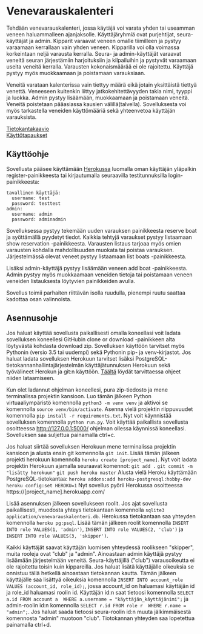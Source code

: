 # Venevarauskalenteri

Tehdään venevarauskalenteri, jossa käytäjä voi varata yhden tai useamman veneen haluammalleen ajanjaksolle. Käyttäjäryhmiä ovat purjehtijat, seura-käyttäjät ja admin. Kipparit varaavat veneen omalle tiimilleen ja pystyy varaamaan kerrallaan vain yhden veneen. Kipparilla voi olla voimassa korkeintaan neljä varausta kerralla. Seura- ja admin-käyttäjät varaavat veneitä seuran järjestämiin harjoituksiin ja kilpailuihin ja pystyvät varaamaan useita veneitä kerralla. Varausten kokonaismäärää ei ole rajoitettu. Käyttäjä pystyy myös muokkaamaan ja poistamaan varauksiaan. 

Veneitä varataan kalenterissa vain tiettyy määrä eikä jotain yksittäistä tiettyä venettä. Veneeseen kuitenkin liittyy jatkokehitettävyyden takia nimi, tyyppi ja luokka. Admin pystyy lisäämään, muokkaamaan ja poistamaan veneitä. Veneitä poistetaan pääasiassa kausien välillä(talvella). Sovelluksesta voi myös tarkastella veneiden käyttömääriä sekä yhteenvetoa käyttäjän varauksista.

[Tietokantakaavio](https://github.com/marinellalaaksonen/Venevarauskalenteri/blob/master/documentation/tietokantakaavio.png)  
[Käyttötapaukset](https://github.com/marinellalaaksonen/Venevarauskalenteri/blob/master/documentation/kayttotapaukset.md)

## Käyttöohje

Sovellusta pääsee käyttämään [Herokussa](https://boat-booking-calendar.herokuapp.com/) luomalla oman käyttäjän yläpalkin register-painikkeesta tai kirjautumalla seuraavilla testitunnuksilla login-painikkeesta:

```
tavallinen käyttäjä: 
  username: test  
  password: testtest
admin:
  username: admin  
  password: adminadmin
```

Sovelluksessa pystyy tekemään uuden varauksen painikkeesta reserve boat ja syöttämällä pyydetyt tiedot. Kaikkia tehtyjä varaukset pystyy listaamaan show reservation -painikkeesta. Varausten listaus tarjoaa myös omien varausten kohdalla mahdollisuuden muokata tai poistaa varauksen. Järjestelmässä olevat veneet pystyy listaamaan list boats -painikkeesta.

Lisäksi admin-käyttäjä pystyy lisäämään veneen add boat -painikkeesta. Admin pystyy myös muokkaamaan veneiden tietoja tai poistamaan veneen veneiden listauksesta löytyvien painikkeiden avulla.

Sovellus toimii parhaiten riittävän isolla ruudulla, pienempi ruutu saattaa kadottaa osan valinnoista.

## Asennusohje

Jos haluat käyttää sovellusta paikallisesti omalla koneellasi voit ladata sovelluksen koneellesi GitHubin clone or download -painikkeen alta löytyvästä kohdasta download zip. Sovelluksen käyttöön tarvitset myös Pythonin (versio 3.5 tai uudempi) sekä Pythonin pip- ja venv-kirjastot. Jos haluat ladata sovelluksen Herokuun tarvitset lisäksi PostgreSQL-tietokannanhallintajärjestelmän käyttäjätunnuksen Herokuun sekä työvälineet Herokun ja git:n käyttöön. [Täältä](https://materiaalit.github.io/tsoha-19/tyovalineet/) löydät tarvittaessa ohjeet niiden lataamiseen.

Kun olet ladannut ohjelman koneellesi, pura zip-tiedosto ja mene terminalissa projektin kansioon. Luo tämän jälkeen Python virtuaaliympäristö komennolla ```python3 -m venv venv``` ja aktivoi se komennolla ```source venv/bin/activate```. Asenna vielä projektin riippuvuudet komennolla ```pip install -r requirements.txt```. Nyt voit käynnistää sovelluksen komennolla ```python run.py```. Voit käyttää paikallista sovellusta osoitteessa http://127.0.0.1:5000/ ohjelman ollessa käynnissä koneellasi. Sovelluksen saa suljettua painamalla ctrl+c.

Jos haluat siirtää sovelluksen Herokuun mene terminalissa projektin kansioon ja alusta ensin git komennolla ```git init```. Lisää tämän jälkeen projekti herokuun komennolla ```heroku create [project_name]```. Nyt voit ladata projektin Herokuun ajamalla seuraavat komennot:
```git add .```
```git commit -m "lisätty herokuun"```
```git push heroku master```
Alusta vielä Heroku käyttämään PostgreSQL-tietokantaa:
```heroku addons:add heroku-postgresql:hobby-dev```
```heroku config:set HEROKU=1```
Nyt sovellus pyörii Herokussa osoitteessa https://[project_name].herokuapp.com/

Lisää asennuksen jälkeen sovellukseen roolit. Jos ajat sovellusta paikallisesti, muodosta yhteys tietokantaan komennolla ```sqlite3 application/venevarauskalenteri.db```. Herokussa tietokantaan saa yhteyden komennolla ```heroku pg:psql```. Lisää tämän jälkeen roolit komennolla ```INSERT INTO role VALUES(1, 'admin')```, ```INSERT INTO role VALUES(2, 'club')``` ja ```INSERT INTO role VALUES(3, 'skipper')```.

Kaikki käyttäjät saavat käyttäjän luomisen yhteydessä roolikseen "skipper", muita rooleja ovat "club" ja "admin". Ainoastaan admin käyttäjä pystyy lisäämään järjestelmään veneitä. Seura-käyttäjillä ("club") varausoikeutta ei ole rajoitettu toisin kuin kippareilla. Jos haluat lisätä käyttäjälle oikeuksia se onnistuu tällä hetkellä ainoastaan tietokannan kautta. Tämän jälkeen käyttäjälle saa lisättyä oikeuksia komennolla ```INSERT INTO account_role VALUES (account_id, role_id);```, jossa account_id on haluamasi käyttäjän id ja role_id haluamasi roolin id. Käyttäjän id:n saat tietoosi komennolla ```SELECT a.id FROM account a  WHERE a.username = "käyttäjän_käyttäjänimi";``` ja admin-roolin id:n komennolla ```SELECT r.id FROM role r  WHERE r.name = "admin";```. Jos haluat saada tietoosi seura-roolin id:n muuta jälkimmäisestä komennosta "admin" muotoon "club". Tiotokannan yhteyden saa lopetettua painamalla ctrl+d.